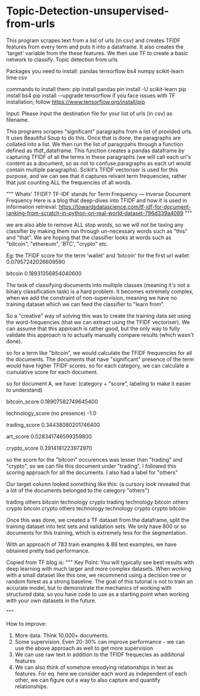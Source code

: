 # Topic-Detection-unsupervised-from-urls
This program scrapes text from a list of urls (in csv) and creates TFIDF features from every term and puts it into a dataframe. It also creates the 'target' variable from the these features. We then use TF to create a basic network to classify. 
Topic detection from urls 

Packages you need to install: 
pandas
tensorflow
bs4
numpy
scikit-learn
time
csv

commands to install them:
pip install pandas
pin install -U scikit-learn
pip install bs4
pip install --upgrade tensorflow
if you face issues with TF installation, follow https://www.tensorflow.org/install/pip

Input:
Please input the destination file for your list of urls (in csv) as filename. 

This programs scrapes "significant" paragraphs from a list of provided urls. It uses Beautiful Soup to do this. Once that is done, the paragraphs are collated into a list. We then run the list of paragrpahs through a function defined as tfidf_dataframe. This function creates a pandas dataframe by capturing TFIDF of all the terms in these paragraphs (we will call each url's content as a document, so as not to confuse paragraphs as each url would contain multiple paragraphs). Scikit's TFIDF vectoriser is used for this purpose, and we can see that it captures relvant term frequencies, rather that just counting ALL the frequencies of all words. 

"""
Whats' TFIDF? TF-IDF stands for Term Frequency — Inverse Document Frequency
Here is a blog that deep-dives into TFIDF and how it is used in information retrieval: https://towardsdatascience.com/tf-idf-for-document-ranking-from-scratch-in-python-on-real-world-dataset-796d339a4089
"""

we are also able to remove ALL stop words, so we will not be taxing any classifier by making them run through un-necessary words such as "this" and "that". We are hoping that the classifier looks at words such as "bitcoin", "ethereum", 'BTC', "crypto" etc. 

Eg: the TFIDF score for the term 'wallet' and 'bitcoin' for the first url
wallet	            
0.07957242026609590	

bitcoin
0.18931356854040600


The task of classifying documents into multiple classes (meaning it's not a binary classification task) is a hard problem. It becomes extremely complex, when we add the constraint of non-supervision, meaning we have no training dataset which we can feed the classifier to "learn from".

So a "creative" way of solving this was to create the training data set using the word-frequencies (that we can extract using the TFIDF vectoriser). We can assume that this approach is rather good, but the only way to fully validate this approach is to actually manually compare results (which wasn't done).

so for a term like "bitcoin", we would calculate the TFIDF frequencies for all the documents. The documents that have "significant" presence of the term would have higher TFIDF scores. so for each category, we can calculate a cumulative score for each document. 



so for document A, we have: (category + "score", labeling to make it easier to understand)

bitcoin_score
0.18907582749645400

technology_score (no presence)
-1.0

trading_score
0.34438080201746400

art_score
0.028341746599359800

crypto_score
0.2914181223972970

so the score for the "bitcoin" occurences was lesser than "trading" and "crypto", so we can file this document under "trading". I followed this scoring approach for all the documents. I also had a label for "others"

Our target column looked something like this: (a cursory look revealed that a lot of the documents belonged to the category "others")

trading
others
bitcoin
technology
crypto
trading
technology
bitcoin
others
crypto
bitcoin
crypto
others
technology
technology
crypto
crypto
bitcoin

Once this was done, we created a TF dataset from the dataframe, split the training dataset into test sets and validation sets. We only have 800 or so documents for this training, which is extremely less for the segmentation. 

With an approach of 783 train examples & 88 test examples, we have obtained pretty bad performance. 

Copied from TF blog is: 
"""
Key Point: You will typically see best results with deep learning with much larger and more complex datasets. 
When working with a small dataset like this one, we recommend using a decision tree or random forest as a strong baseline. The goal of this tutorial is not to train an accurate model, but to demonstrate the mechanics of working with structured data, so you have code to use as a starting point when working with your own datasets in the future.

"""

How to improve:
1. More data. Think 10,000+ documents.
2. Some supervision. Even 20-30% can improve performance - we can use the above approach as well to get more supervision
3. We can use raw text in addition to the TFIDF frequecies as addiitonal features
4. We can also think of somehow emodying relationships in text as features. For eq. here we consider each word as independent of each other, we can figure out a way to also capture and quantify relationships. 
